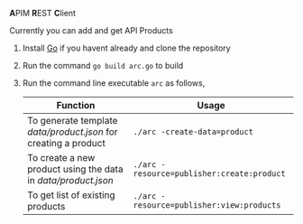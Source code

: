 **A**PIM **R**EST **C**lient

Currently you can add and get API Products

1. Install [Go](https://golang.org/) if you havent already and clone the repository

2. Run the command `go build arc.go` to build

3. Run the command line executable `arc` as follows,
    
     Function | Usage 
    ---------- | -------
    To generate template *data/product.json* for creating a product | `./arc -create-data=product` 
    To create a new product using the data in *data/product.json* |  `./arc -resource=publisher:create:product` 
    To get list of existing products | `./arc -resource=publisher:view:products` 